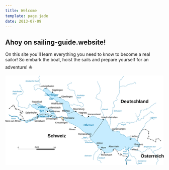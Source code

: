 ```yaml
---
title: Welcome
template: page.jade
date: 2013-07-09
---
```


<div id="home">
  <h2>Ahoy on sailing-guide.website!</h2>

  <p>On this site you'll learn everything you need to know
    to become a real sailor!
    So embark the boat, hoist the sails
    and prepare yourself for an adventure! ⛵️</p>

  <img
    src="img/bodensee.svg"
    alt="Lake Constance in Germany"
    title="Lake Constance in Germany"
    />
</div>
